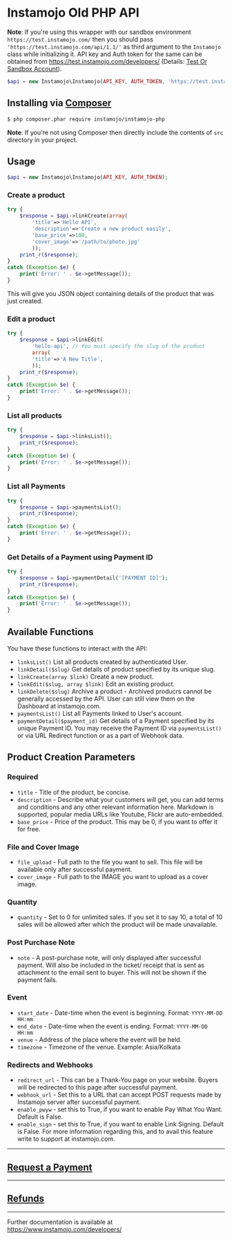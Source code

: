 # Instamojo Old PHP API

**Note**: If you're using this wrapper with our sandbox environment `https://test.instamojo.com/` then you should pass `'https://test.instamojo.com/api/1.1/'` as third argument to the `Instamojo` class while initializing it. API key and Auth token for the same can be obtained from https://test.instamojo.com/developers/ (Details: [Test Or Sandbox Account](https://instamojo.zendesk.com/hc/en-us/articles/208485675-Test-or-Sandbox-Account)).


```php
$api = new Instamojo\Instamojo(API_KEY, AUTH_TOKEN, 'https://test.instamojo.com/api/1.1/');
```


## Installing via [Composer](https://getcomposer.org/)
```bash
$ php composer.phar require instamojo/instamojo-php
```

**Note**: If you're not using Composer then directly include the contents of `src` directory in your project.


## Usage

```php
$api = new Instamojo\Instamojo(API_KEY, AUTH_TOKEN);
```

### Create a product

```php
try {
    $response = $api->linkCreate(array(
        'title'=>'Hello API',
        'description'=>'Create a new product easily',
        'base_price'=>100,
        'cover_image'=>'/path/to/photo.jpg'
        ));
    print_r($response);
}
catch (Exception $e) {
    print('Error: ' . $e->getMessage());
}
```

This will give you JSON object containing details of the product that was just created.

### Edit a product

```php
try {
    $response = $api->linkEdit(
        'hello-api', // You must specify the slug of the product
        array(
        'title'=>'A New Title',
        ));
    print_r($response);
}
catch (Exception $e) {
    print('Error: ' . $e->getMessage());
}
```

### List all products

```php
try {
    $response = $api->linksList();
    print_r($response);
}
catch (Exception $e) {
    print('Error: ' . $e->getMessage());
}
```

### List all Payments

```php
try {
    $response = $api->paymentsList();
    print_r($response);
}
catch (Exception $e) {
    print('Error: ' . $e->getMessage());
}
```

### Get Details of a Payment using Payment ID

```php
try {
    $response = $api->paymentDetail('[PAYMENT ID]');
    print_r($response);
}
catch (Exception $e) {
    print('Error: ' . $e->getMessage());
}
```

## Available Functions

You have these functions to interact with the API:

  * `linksList()` List all products created by authenticated User.
  * `linkDetail($slug)` Get details of product specified by its unique slug.
  * `linkCreate(array $link)` Create a new product.
  * `linkEdit($slug, array $link)` Edit an existing product.
  * `linkDelete($slug)` Archive a product - Archived producrs cannot be generally accessed by the API. User can still view them on the Dashboard at instamojo.com.
  *  `paymentsList()` List all Payments linked to User's account.
  * `paymentDetail($payment_id)` Get details of a Payment specified by its unique Payment ID. You may receive the Payment ID via `paymentsList()` or via URL Redirect function or as a part of Webhook data.

## Product Creation Parameters

### Required

  * `title` - Title of the product, be concise.
  * `description` - Describe what your customers will get, you can add terms and conditions and any other relevant information here. Markdown is supported, popular media URLs like Youtube, Flickr are auto-embedded.
  * `base_price` - Price of the product. This may be 0, if you want to offer it for free. 

### File and Cover Image
  * `file_upload` - Full path to the file you want to sell. This file will be available only after successful payment.
  * `cover_image` - Full path to the IMAGE you want to upload as a cover image.

### Quantity
  * `quantity` - Set to 0 for unlimited sales. If you set it to say 10, a total of 10 sales will be allowed after which the product will be made unavailable.

### Post Purchase Note
  * `note` - A post-purchase note, will only displayed after successful payment. Will also be included in the ticket/ receipt that is sent as attachment to the email sent to buyer. This will not be shown if the payment fails.

### Event
  * `start_date` - Date-time when the event is beginning. Format: `YYYY-MM-DD HH:mm`
  * `end_date` - Date-time when the event is ending. Format: `YYYY-MM-DD HH:mm`
  * `venue` - Address of the place where the event will be held.
  * `timezone` - Timezone of the venue. Example: Asia/Kolkata

### Redirects and Webhooks
  * `redirect_url` - This can be a Thank-You page on your website. Buyers will be redirected to this page after successful payment.
  * `webhook_url` - Set this to a URL that can accept POST requests made by Instamojo server after successful payment.
  * `enable_pwyw` - set this to True, if you want to enable Pay What You Want. Default is False.
  * `enable_sign` - set this to True, if you want to enable Link Signing. Default is False. For more information regarding this, and to avail this feature write to support at instamojo.com.

---

## [Request a Payment](RAP.md)

---

## [Refunds](REFUNDS.md)

---

Further documentation is available at https://www.instamojo.com/developers/